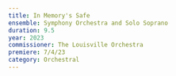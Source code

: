 ```yaml
---
title: In Memory's Safe
ensemble: Symphony Orchestra and Solo Soprano
duration: 9.5
year: 2023
commissioner: The Louisville Orchestra
premiere: 7/4/23
category: Orchestral
---
```

